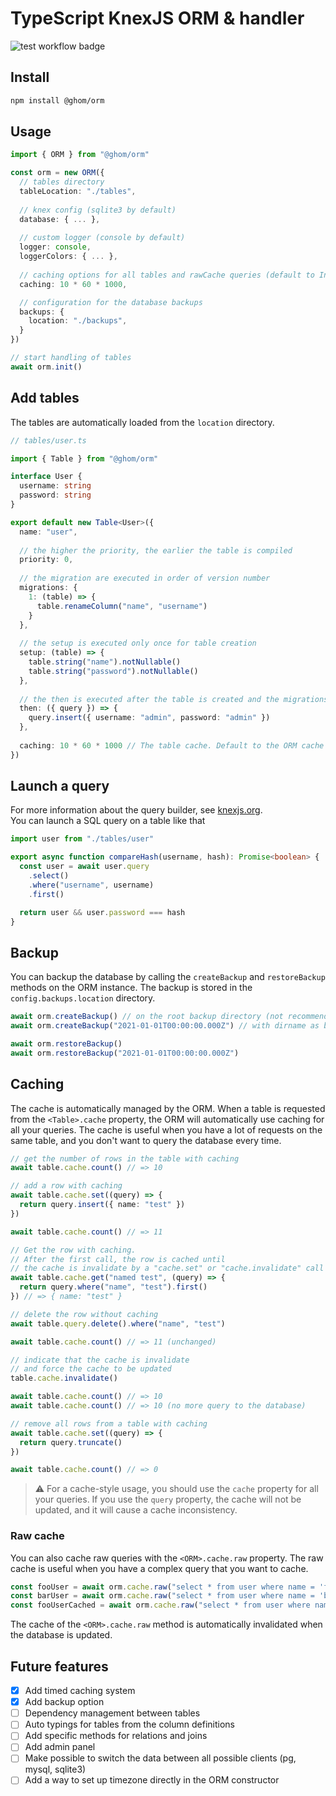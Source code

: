# TypeScript KnexJS ORM & handler

![test workflow badge](https://github.com/GhomKrosmonaute/orm/actions/workflows/test.yml/badge.svg)

## Install

```bash
npm install @ghom/orm
```

## Usage

```typescript
import { ORM } from "@ghom/orm"

const orm = new ORM({
  // tables directory
  tableLocation: "./tables",
  
  // knex config (sqlite3 by default)
  database: { ... },
  
  // custom logger (console by default)
  logger: console,
  loggerColors: { ... },
  
  // caching options for all tables and rawCache queries (default to Infinity)
  caching: 10 * 60 * 1000,

  // configuration for the database backups
  backups: {
    location: "./backups",
  }
})

// start handling of tables
await orm.init()
```

## Add tables

The tables are automatically loaded from the `location` directory.

```typescript
// tables/user.ts

import { Table } from "@ghom/orm"

interface User {
  username: string
  password: string
}

export default new Table<User>({
  name: "user",
  
  // the higher the priority, the earlier the table is compiled
  priority: 0,
  
  // the migration are executed in order of version number
  migrations: {
    1: (table) => {
      table.renameColumn("name", "username")
    }
  },
  
  // the setup is executed only once for table creation
  setup: (table) => {
    table.string("name").notNullable()
    table.string("password").notNullable()
  },
  
  // the then is executed after the table is created and the migrations are runned
  then: ({ query }) => {
    query.insert({ username: "admin", password: "admin" })
  },
  
  caching: 10 * 60 * 1000 // The table cache. Default to the ORM cache or Infinity
})
```

## Launch a query

For more information about the query builder, see [knexjs.org](https://knexjs.org/).  
You can launch a SQL query on a table like that

```typescript
import user from "./tables/user"

export async function compareHash(username, hash): Promise<boolean> {
  const user = await user.query
    .select()
    .where("username", username)
    .first()

  return user && user.password === hash
}
```

## Backup

You can backup the database by calling the `createBackup` and `restoreBackup` methods on the ORM instance. The backup is stored in the `config.backups.location` directory.

```typescript
await orm.createBackup() // on the root backup directory (not recommended)
await orm.createBackup("2021-01-01T00:00:00.000Z") // with dirname as backup ID

await orm.restoreBackup()
await orm.restoreBackup("2021-01-01T00:00:00.000Z")
```

## Caching

The cache is automatically managed by the ORM. When a table is requested from the `<Table>.cache` property, the ORM will automatically use caching for all your queries. The cache is useful when you have a lot of requests on the same table, and you don't want to query the database every time.

```typescript
// get the number of rows in the table with caching
await table.cache.count() // => 10

// add a row with caching
await table.cache.set((query) => {
  return query.insert({ name: "test" })
})

await table.cache.count() // => 11

// Get the row with caching.
// After the first call, the row is cached until
// the cache is invalidate by a "cache.set" or "cache.invalidate" call
await table.cache.get("named test", (query) => {
  return query.where("name", "test").first()
}) // => { name: "test" }

// delete the row without caching
await table.query.delete().where("name", "test")

await table.cache.count() // => 11 (unchanged)

// indicate that the cache is invalidate
// and force the cache to be updated
table.cache.invalidate()

await table.cache.count() // => 10
await table.cache.count() // => 10 (no more query to the database)

// remove all rows from a table with caching
await table.cache.set((query) => {
  return query.truncate()
})

await table.cache.count() // => 0
```

> ⚠️ For a cache-style usage, you should use the `cache` property for all your queries. If you use the `query` property, the cache will not be updated, and it will cause a cache inconsistency.

### Raw cache

You can also cache raw queries with the `<ORM>.cache.raw` property. The raw cache is useful when you have a complex query that you want to cache.

```typescript
const fooUser = await orm.cache.raw("select * from user where name = 'foo'") // query the database
const barUser = await orm.cache.raw("select * from user where name = 'bar'") // query the database
const fooUserCached = await orm.cache.raw("select * from user where name = 'foo'") // no query to the database
```

The cache of the `<ORM>.cache.raw` method is automatically invalidated when the database is updated.

## Future features

- [x] Add timed caching system
- [x] Add backup option
- [ ] Dependency management between tables
- [ ] Auto typings for tables from the column definitions
- [ ] Add specific methods for relations and joins
- [ ] Add admin panel
- [ ] Make possible to switch the data between all possible clients (pg, mysql, sqlite3)
- [ ] Add a way to set up timezone directly in the ORM constructor